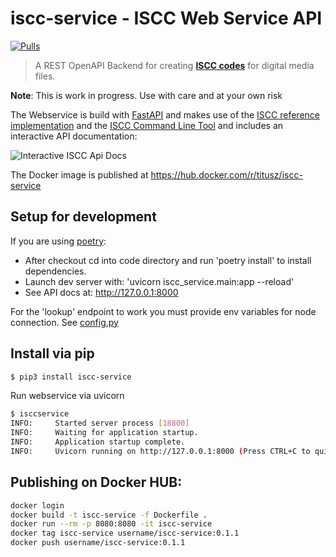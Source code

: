 # iscc-service - ISCC Web Service API

[![Pulls](https://shields.beevelop.com/docker/pulls/titusz/iscc-service.svg?style=flat-square)](https://hub.docker.com/r/titusz/iscc-service)

> A REST OpenAPI Backend for creating [**ISCC codes**](https://iscc.codes) for digital media files.


**Note**: This is work in progress. Use with care and at your own risk

The Webservice is build with [FastAPI](https://github.com/tiangolo/fastapi) and makes
use of the [ISCC reference implementation](<https://github.com/iscc/iscc-specs>) and
the [ISCC Command Line Tool](https://github.com/iscc/iscc-cli) and includes an
interactive API documentation:

![Interactive ISCC Api Docs](screenshot.jpg)


The Docker image is published at https://hub.docker.com/r/titusz/iscc-service


## Setup for development

If you are using [poetry](https://python-poetry.org/):

- After checkout cd into code directory and run 'poetry install' to install dependencies.
- Launch dev server with: 'uvicorn iscc_service.main:app --reload'
- See API docs at: http://127.0.0.1:8000

For the 'lookup' endpoint to work you must provide env variables for node connection.
See [config.py](iscc_service/config.py)

## Install via pip

```bash
$ pip3 install iscc-service
```

Run webservice via uvicorn

```bash
$ isccservice
INFO:     Started server process [18800]
INFO:     Waiting for application startup.
INFO:     Application startup complete.
INFO:     Uvicorn running on http://127.0.0.1:8000 (Press CTRL+C to quit)
```

## Publishing on Docker HUB:

```bash
docker login
docker build -t iscc-service -f Dockerfile .
docker run --rm -p 8080:8080 -it iscc-service
docker tag iscc-service username/iscc-service:0.1.1
docker push username/iscc-service:0.1.1
```
